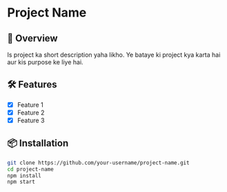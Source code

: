 # Project Name

## 🚀 Overview
Is project ka short description yaha likho. Ye bataye ki project kya karta hai aur kis purpose ke liye hai.

## 🛠 Features
- [x] Feature 1
- [x] Feature 2
- [x] Feature 3

## 📦 Installation
```bash
git clone https://github.com/your-username/project-name.git
cd project-name
npm install
npm start
